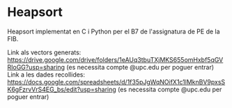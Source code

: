 # Heapsort
Heapsort implementat en C i Python per el B7 de l'assignatura de PE de la FIB.

Link als vectors generats: https://drive.google.com/drive/folders/1eAUq3tbuTXjMKS655omHxbf5qGVRIoGG?usp=sharing (es necessita compte @upc.edu per poguer entrar)
Link a les dades recollides: https://docs.google.com/spreadsheets/d/1f35pJgWqNOifX1c1lMknBV9pxsSK6gFzrvVrS4EG_bs/edit?usp=sharing (es necessita compte @upc.edu per poguer entrar)
